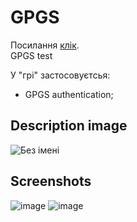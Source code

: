 # GPGS
Посилання [клік](https://play.google.com/store/apps/details?id=com.simplegames.gpgs).  
GPGS test

У "грі" застосовуєтсья:
* GPGS authentication;
## Description image
![Без імені](https://github.com/qqOtju/GPGS/assets/85255089/a6e80cca-28f9-476e-9449-798604fd1c09)
## Screenshots
![image](https://github.com/qqOtju/GPGS/assets/85255089/661c06dd-e3cd-416d-b5a8-b24339eefba7)
![image](https://github.com/qqOtju/GPGS/assets/85255089/5d071c1f-e8b4-4c7f-a336-0aafdf7368ae)
